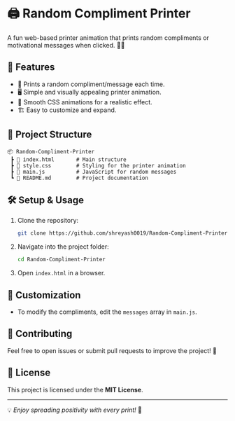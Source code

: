 # 🖨️ Random Compliment Printer

A fun web-based printer animation that prints random compliments or motivational messages when clicked. 📝✨

## 🚀 Features
- 🎉 Prints a random compliment/message each time.
- 🖥️ Simple and visually appealing printer animation.
- 🌟 Smooth CSS animations for a realistic effect.
- 🏗️ Easy to customize and expand.

## 📂 Project Structure
```
📦 Random-Compliment-Printer
 ┣ 📜 index.html       # Main structure
 ┣ 📜 style.css        # Styling for the printer animation
 ┣ 📜 main.js          # JavaScript for random messages
 ┗ 📜 README.md        # Project documentation
```

## 🛠️ Setup & Usage
1. Clone the repository:
   ```sh
   git clone https://github.com/shreyash0019/Random-Compliment-Printer.git
   ```
2. Navigate into the project folder:
   ```sh
   cd Random-Compliment-Printer
   ```
3. Open `index.html` in a browser.

## 🌟 Customization
- To modify the compliments, edit the `messages` array in `main.js`.

## 🤝 Contributing
Feel free to open issues or submit pull requests to improve the project! 🎯

## 📜 License
This project is licensed under the **MIT License**.

---
💡 *Enjoy spreading positivity with every print!* 🎉
